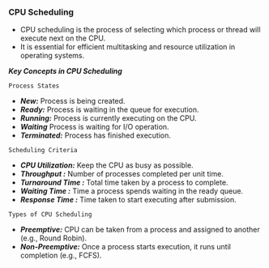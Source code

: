 ### CPU Scheduling

- CPU scheduling is the process of selecting which process or thread will execute next on the CPU.
- It is essential for efficient multitasking and resource utilization in operating systems.

***Key Concepts in CPU Scheduling***

```Process States```
  - ***New:*** Process is being created.
  - ***Ready:*** Process is waiting in the queue for execution.
  - ***Running:*** Process is currently executing on the CPU.
  - ***Waiting*** Process is waiting for I/O operation.
  - ***Terminated:*** Process has finished execution.

```Scheduling Criteria```
  - ***CPU Utilization:*** Keep the CPU as busy as possible.
  - ***Throughput :***  Number of processes completed per unit time.
  - ***Turnaround Time :*** Total time taken by a process to complete.
  - ***Waiting Time :*** Time a process spends waiting in the ready queue.
  - ***Response Time :*** Time taken to start executing after submission.

```Types of CPU Scheduling```
  - ***Preemptive:*** CPU can be taken from a process and assigned to another (e.g., Round Robin).
  - ***Non-Preemptive:*** Once a process starts execution, it runs until completion (e.g., FCFS).